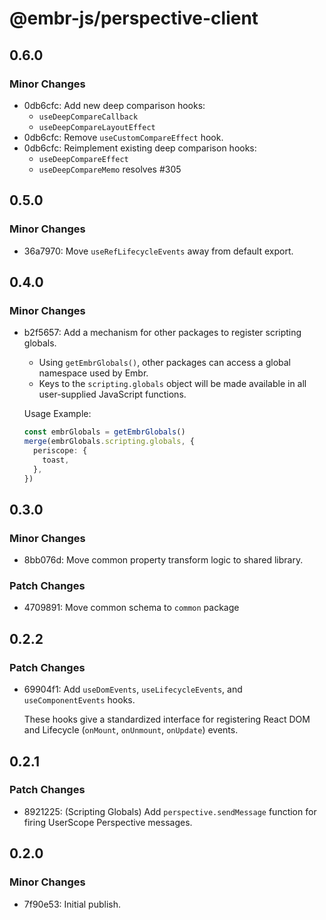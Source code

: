 # @embr-js/perspective-client

## 0.6.0

### Minor Changes

- 0db6cfc: Add new deep comparison hooks:
  - `useDeepCompareCallback`
  - `useDeepCompareLayoutEffect`
- 0db6cfc: Remove `useCustomCompareEffect` hook.
- 0db6cfc: Reimplement existing deep comparison hooks:
  - `useDeepCompareEffect`
  - `useDeepCompareMemo` resolves #305

## 0.5.0

### Minor Changes

- 36a7970: Move `useRefLifecycleEvents` away from default export.

## 0.4.0

### Minor Changes

- b2f5657: Add a mechanism for other packages to register scripting globals.

  - Using `getEmbrGlobals()`, other packages can access a global namespace used by Embr.
  - Keys to the `scripting.globals` object will be made available in all user-supplied JavaScript functions.

  Usage Example:

  ```typescript
  const embrGlobals = getEmbrGlobals()
  merge(embrGlobals.scripting.globals, {
    periscope: {
      toast,
    },
  })
  ```

## 0.3.0

### Minor Changes

- 8bb076d: Move common property transform logic to shared library.

### Patch Changes

- 4709891: Move common schema to `common` package

## 0.2.2

### Patch Changes

- 69904f1: Add `useDomEvents`, `useLifecycleEvents`, and `useComponentEvents` hooks.

  These hooks give a standardized interface for registering React DOM and Lifecycle (`onMount`, `onUnmount`, `onUpdate`) events.

## 0.2.1

### Patch Changes

- 8921225: (Scripting Globals) Add `perspective.sendMessage` function for firing UserScope Perspective messages.

## 0.2.0

### Minor Changes

- 7f90e53: Initial publish.
